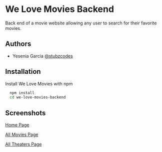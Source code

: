 
# We Love Movies Backend

Back end of a movie website allowing any user to search for their favorite movies. 

## Authors

- Yesenia Garcia [@stubzcodes](https://github.com/stubzcodes)



## Installation

Install We Love Movies with npm

```bash
  npm install 
  cd we-love-movies-backend
```
    

## Screenshots

[Home Page](https://i.imgur.com/XZshtS3.jpg)

[All Movies Page](https://i.imgur.com/ecKwwv6.png)

[All Theaters Page](https://i.imgur.com/FqctlSU.jpg)